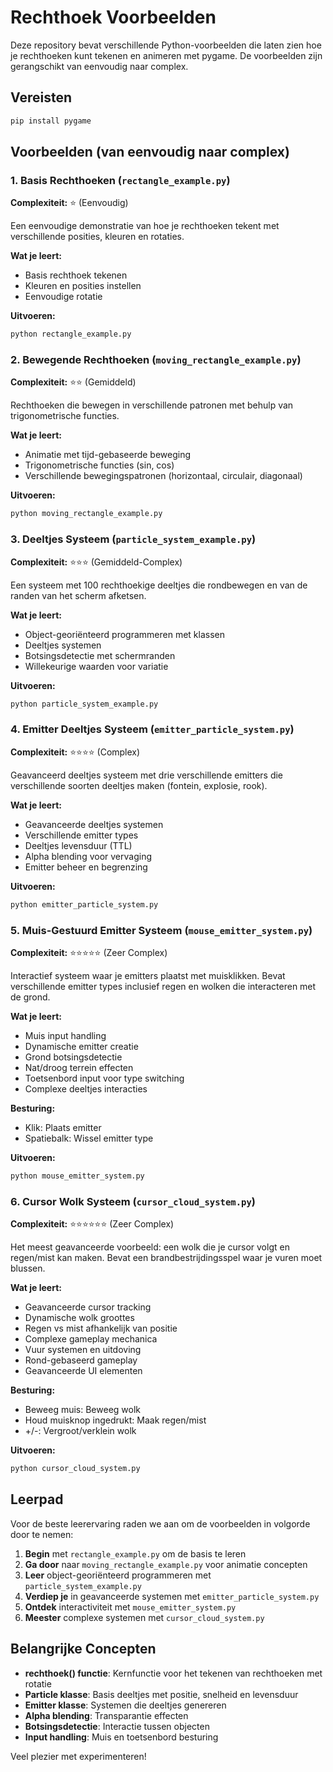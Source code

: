 # Rechthoek Voorbeelden

Deze repository bevat verschillende Python-voorbeelden die laten zien hoe je rechthoeken kunt tekenen en animeren met pygame. De voorbeelden zijn gerangschikt van eenvoudig naar complex.

## Vereisten

```bash
pip install pygame
```

## Voorbeelden (van eenvoudig naar complex)

### 1. Basis Rechthoeken (`rectangle_example.py`)
**Complexiteit:** ⭐ (Eenvoudig)

Een eenvoudige demonstratie van hoe je rechthoeken tekent met verschillende posities, kleuren en rotaties.

**Wat je leert:**
- Basis rechthoek tekenen
- Kleuren en posities instellen
- Eenvoudige rotatie

**Uitvoeren:**
```bash
python rectangle_example.py
```

### 2. Bewegende Rechthoeken (`moving_rectangle_example.py`)
**Complexiteit:** ⭐⭐ (Gemiddeld)

Rechthoeken die bewegen in verschillende patronen met behulp van trigonometrische functies.

**Wat je leert:**
- Animatie met tijd-gebaseerde beweging
- Trigonometrische functies (sin, cos)
- Verschillende bewegingspatronen (horizontaal, circulair, diagonaal)

**Uitvoeren:**
```bash
python moving_rectangle_example.py
```

### 3. Deeltjes Systeem (`particle_system_example.py`)
**Complexiteit:** ⭐⭐⭐ (Gemiddeld-Complex)

Een systeem met 100 rechthoekige deeltjes die rondbewegen en van de randen van het scherm afketsen.

**Wat je leert:**
- Object-georiënteerd programmeren met klassen
- Deeltjes systemen
- Botsingsdetectie met schermranden
- Willekeurige waarden voor variatie

**Uitvoeren:**
```bash
python particle_system_example.py
```

### 4. Emitter Deeltjes Systeem (`emitter_particle_system.py`)
**Complexiteit:** ⭐⭐⭐⭐ (Complex)

Geavanceerd deeltjes systeem met drie verschillende emitters die verschillende soorten deeltjes maken (fontein, explosie, rook).

**Wat je leert:**
- Geavanceerde deeltjes systemen
- Verschillende emitter types
- Deeltjes levensduur (TTL)
- Alpha blending voor vervaging
- Emitter beheer en begrenzing

**Uitvoeren:**
```bash
python emitter_particle_system.py
```

### 5. Muis-Gestuurd Emitter Systeem (`mouse_emitter_system.py`)
**Complexiteit:** ⭐⭐⭐⭐⭐ (Zeer Complex)

Interactief systeem waar je emitters plaatst met muisklikken. Bevat verschillende emitter types inclusief regen en wolken die interacteren met de grond.

**Wat je leert:**
- Muis input handling
- Dynamische emitter creatie
- Grond botsingsdetectie
- Nat/droog terrein effecten
- Toetsenbord input voor type switching
- Complexe deeltjes interacties

**Besturing:**
- Klik: Plaats emitter
- Spatiebalk: Wissel emitter type

**Uitvoeren:**
```bash
python mouse_emitter_system.py
```

### 6. Cursor Wolk Systeem (`cursor_cloud_system.py`)
**Complexiteit:** ⭐⭐⭐⭐⭐⭐ (Zeer Complex)

Het meest geavanceerde voorbeeld: een wolk die je cursor volgt en regen/mist kan maken. Bevat een brandbestrijdingsspel waar je vuren moet blussen.

**Wat je leert:**
- Geavanceerde cursor tracking
- Dynamische wolk groottes
- Regen vs mist afhankelijk van positie
- Complexe gameplay mechanica
- Vuur systemen en uitdoving
- Rond-gebaseerd gameplay
- Geavanceerde UI elementen

**Besturing:**
- Beweeg muis: Beweeg wolk
- Houd muisknop ingedrukt: Maak regen/mist
- +/-: Vergroot/verklein wolk

**Uitvoeren:**
```bash
python cursor_cloud_system.py
```

## Leerpad

Voor de beste leerervaring raden we aan om de voorbeelden in volgorde door te nemen:

1. **Begin** met `rectangle_example.py` om de basis te leren
2. **Ga door** naar `moving_rectangle_example.py` voor animatie concepten
3. **Leer** object-georiënteerd programmeren met `particle_system_example.py`
4. **Verdiep je** in geavanceerde systemen met `emitter_particle_system.py`
5. **Ontdek** interactiviteit met `mouse_emitter_system.py`
6. **Meester** complexe systemen met `cursor_cloud_system.py`

## Belangrijke Concepten

- **rechthoek() functie**: Kernfunctie voor het tekenen van rechthoeken met rotatie
- **Particle klasse**: Basis deeltjes met positie, snelheid en levensduur
- **Emitter klasse**: Systemen die deeltjes genereren
- **Alpha blending**: Transparantie effecten
- **Botsingsdetectie**: Interactie tussen objecten
- **Input handling**: Muis en toetsenbord besturing

Veel plezier met experimenteren!